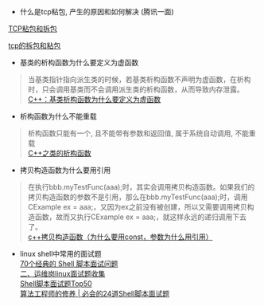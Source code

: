 - 什么是tcp粘包, 产生的原因和如何解决 (腾讯一面)

[TCP粘包和拆包](https://www.jianshu.com/p/9e3cefc21ca9)

[tcp的拆包和粘包](https://zhuanlan.zhihu.com/p/77275039)

- 基类的析构函数为什么要定义为虚函数        
> 当基类指针指向派生类的时候，若基类析构函数不声明为虚函数，在析构时，只会调用基类而不会调用派生类的析构函数，从而导致内存泄露。       
    [C++：基类析构函数为什么要定义为虚函数](https://blog.csdn.net/ENSHADOWER/article/details/96481661)    

- 析构函数为什么不能重载     
> 析构函数只能有一个, 且不能带有参数和返回值, 属于系统自动调用, 不能重载      
    [C++之类的析构函数](https://www.cnblogs.com/MrListening/p/5567762.html)

- 拷贝构造函数为什么要用引用
> 在执行bbb.myTestFunc(aaa);时，其实会调用拷贝构造函数。如果我们的拷贝构造函数的参数不是引用，那么在bbb.myTestFunc(aaa);时，调用CExample ex = aaa;，又因为ex之前没有被创建，所以又需要调用拷贝构造函数，故而又执行CExample ex = aaa;，就这样永远的递归调用下去了。               
     [c++拷贝构造函数（为什么要用const，参数为什么用引用）](https://blog.csdn.net/ypshowm/article/details/89245958)


- linux shell中常用的面试题            
    [70个经典的 Shell 脚本面试问题](https://www.cnblogs.com/jjzd/p/6014301.html)    
    [二、运维岗linux面试题收集](https://blog.csdn.net/weixin_51432770/article/details/114543546)    
    [Shell脚本面试题Top50](https://www.jianshu.com/p/7a08d193cf79)    
    [算法工程师的修养 | 必会的24道Shell脚本面试题](https://my.oschina.net/u/4579551/blog/4981214)    
